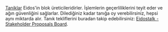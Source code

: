 [Taniklar](introduction/witness) Eidos'in blok üreticileridirler. İşlemlerin geçerliliklerini teyit eder ve ağın güvenliğini sağlarlar. Dilediğiniz kadar tanığa oy verebilirsiniz, hepsi aynı miktarda alır. Tanık tekliflerini buradan takip edebilirsiniz: [Eidostalk - Stakeholder Proposals Board](https://forum.eidos.one/index.php/board,75.0.html).

